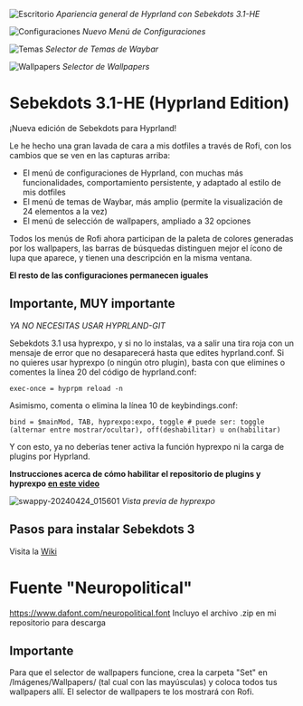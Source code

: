 
![Escritorio](https://github.com/andrewsebek/Sebekdots/assets/121652305/3d39763c-5ccc-44d2-a0d5-2c2daba55915)
_Apariencia general de Hyprland con Sebekdots 3.1-HE_

![Configuraciones](https://github.com/andrewsebek/Sebekdots/assets/121652305/6feea2c4-d0af-4273-9ff2-4cf097539b84)
_Nuevo Menú de Configuraciones_

![Temas](https://github.com/andrewsebek/Sebekdots/assets/121652305/9e007541-6ba7-4c61-b1d2-0f08b91985e1)
_Selector de Temas de Waybar_

![Wallpapers](https://github.com/andrewsebek/Sebekdots/assets/121652305/b57a4059-6c6a-4ea5-a688-31a3e16acebd)
_Selector de Wallpapers_

# Sebekdots 3.1-HE (Hyprland Edition)

¡Nueva edición de Sebekdots para Hyprland!

Le he hecho una gran lavada de cara a mis dotfiles a través de Rofi, con los cambios que se ven en las capturas arriba:

- El menú de configuraciones de Hyprland, con muchas más funcionalidades, comportamiento persistente, y adaptado al estilo de mis dotfiles
- El menú de temas de Waybar, más amplio (permite la visualización de 24 elementos a la vez)
- El menú de selección de wallpapers, ampliado a 32 opciones

Todos los menús de Rofi ahora participan de la paleta de colores generadas por los wallpapers, las barras de búsquedas distinguen mejor el ícono de lupa que aparece, y tienen una descripción en la misma ventana.

**El resto de las configuraciones permanecen iguales**

## Importante, MUY importante

*YA NO NECESITAS USAR HYPRLAND-GIT*

Sebekdots 3.1 usa hyprexpo, y si no lo instalas, va a salir una tira roja con un mensaje de error que no desaparecerá hasta que edites hyprland.conf. Si no quieres usar hyprexpo (o ningún otro plugin), basta con que elimines o comentes la línea 20 del código de hyprland.conf:

`exec-once = hyprpm reload -n`

Asimismo, comenta o elimina la línea 10 de keybindings.conf:

`bind = $mainMod, TAB, hyprexpo:expo, toggle # puede ser: toggle (alternar entre mostrar/ocultar), off(deshabilitar) u on(habilitar)`

Y con esto, ya no deberías tener activa la función hyprexpo ni la carga de plugins por Hyprland.

**Instrucciones acerca de cómo habilitar el repositorio de plugins y hyprexpo [en este video](https://youtu.be/JLkzIY-xrjg?si=PtNIM7v-lKrw5rzc)**

![swappy-20240424_015601](https://github.com/andrewsebek/Sebekdots/assets/121652305/ce21f516-5fc6-4c9e-a84b-5e28ecdff990)
_Vista previa de hyprexpo_

## Pasos para instalar Sebekdots 3

Visita la [Wiki](https://github.com/andrewsebek/Sebekdots/wiki)

# Fuente "Neuropolitical"

https://www.dafont.com/neuropolitical.font 
Incluyo el archivo .zip en mi repositorio para descarga

## Importante

Para que el selector de wallpapers funcione, crea la carpeta "Set" en /Imágenes/Wallpapers/ (tal cual con las mayúsculas) y coloca todos tus wallpapers allí. El selector de wallpapers te los mostrará con Rofi.
